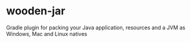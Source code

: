 wooden-jar
==========

Gradle plugin for packing your Java application, resources and a JVM as Windows, Mac and Linux natives
